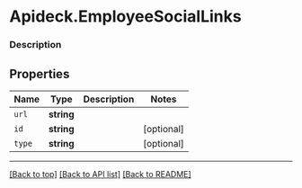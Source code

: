 # Apideck.EmployeeSocialLinks

### Description

## Properties
Name | Type | Description | Notes
------------ | ------------- | ------------- | -------------
`url` | **string** |  | 
`id` | **string** |  | [optional] 
`type` | **string** |  | [optional] 





---

[[Back to top]](#) [[Back to API list]](../../../../README.md#documentation-for-api-endpoints) [[Back to README]](../../../../README.md)


